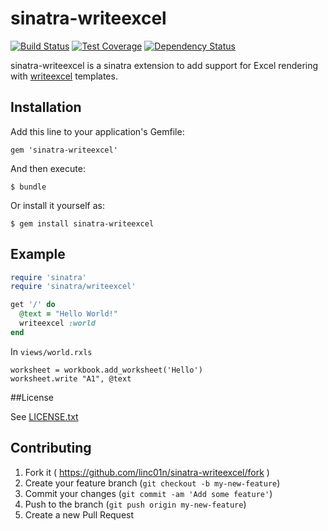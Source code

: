 # sinatra-writeexcel
[![Build Status](https://travis-ci.org/linc01n/sinatra-writeexcel.svg?branch=master)](https://travis-ci.org/linc01n/sinatra-writeexcel)
[![Test Coverage](https://codeclimate.com/github/linc01n/sinatra-writeexcel/badges/coverage.svg)](https://codeclimate.com/github/linc01n/sinatra-writeexcel)
[![Dependency Status](https://gemnasium.com/linc01n/sinatra-writeexcel.svg)](https://gemnasium.com/linc01n/sinatra-writeexcel)


sinatra-writeexcel is a sinatra extension to add support for Excel rendering with [writeexcel](https://github.com/cxn03651/writeexcel) templates.

## Installation

Add this line to your application's Gemfile:

    gem 'sinatra-writeexcel'

And then execute:

    $ bundle

Or install it yourself as:

    $ gem install sinatra-writeexcel

## Example

```ruby
require 'sinatra'
require 'sinatra/writeexcel'

get '/' do
  @text = "Hello World!"
  writeexcel :world
end
```

In `views/world.rxls`
```
worksheet = workbook.add_worksheet('Hello')
worksheet.write "A1", @text
```

##License

See [LICENSE.txt](https://github.com/linc01n/sinatra-writeexcel/blob/master/LICENSE.txt)

## Contributing

1. Fork it ( https://github.com/linc01n/sinatra-writeexcel/fork )
2. Create your feature branch (`git checkout -b my-new-feature`)
3. Commit your changes (`git commit -am 'Add some feature'`)
4. Push to the branch (`git push origin my-new-feature`)
5. Create a new Pull Request
